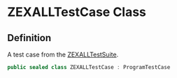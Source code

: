 # ZEXALLTestCase Class
## Definition

A test case from the [ZEXALLTestSuite](MrKWatkins.EmulatorTestSuites.Z80.Program.ZEXALL.ZEXALLTestSuite.md).

```c#
public sealed class ZEXALLTestCase : ProgramTestCase
```

